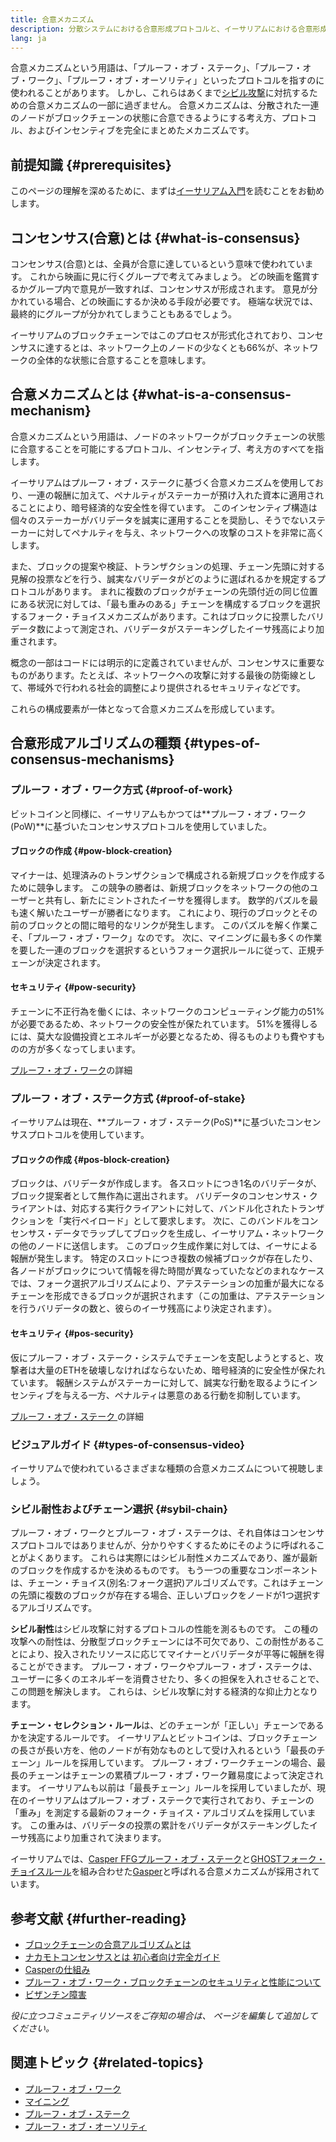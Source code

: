 ```yaml
---
title: 合意メカニズム
description: 分散システムにおける合意形成プロトコルと、イーサリアムにおける合意形成プロトコルの役割についての解説
lang: ja
---
```


合意メカニズムという用語は、「プルーフ・オブ・ステーク」、「プルーフ・オブ・ワーク」、「プルーフ・オブ・オーソリティ」といったプロトコルを指すのに使われることがあります。 しかし、これらはあくまで[シビル攻撃](/glossary/#sybil-attack)に対抗するための合意メカニズムの一部に過ぎません。 合意メカニズムは、分散された一連のノードがブロックチェーンの状態に合意できるようにする考え方、プロトコル、およびインセンティブを完全にまとめたメカニズムです。

## 前提知識 {#prerequisites}

このページの理解を深めるために、まずは[イーサリアム入門](/developers/docs/intro-to-ethereum/)を読むことをお勧めします。

## コンセンサス(合意)とは {#what-is-consensus}

コンセンサス(合意)とは、全員が合意に達しているという意味で使われています。 これから映画に見に行くグループで考えてみましょう。 どの映画を鑑賞するかグループ内で意見が一致すれば、コンセンサスが形成されます。 意見が分かれている場合、どの映画にするか決める手段が必要です。 極端な状況では、最終的にグループが分かれてしまうこともあるでしょう。

イーサリアムのブロックチェーンではこのプロセスが形式化されており、コンセンサスに達するとは、ネットワーク上のノードの少なくとも66%が、ネットワークの全体的な状態に合意することを意味します。

## 合意メカニズムとは {#what-is-a-consensus-mechanism}

合意メカニズムという用語は、ノードのネットワークがブロックチェーンの状態に合意することを可能にするプロトコル、インセンティブ、考え方のすべてを指します。

イーサリアムはプルーフ・オブ・ステークに基づく合意メカニズムを使用しており、一連の報酬に加えて、ペナルティがステーカーが預け入れた資本に適用されることにより、暗号経済的な安全性を得ています。 このインセンティブ構造は個々のステーカーがバリデータを誠実に運用することを奨励し、そうでないステーカーに対してペナルティを与え、ネットワークへの攻撃のコストを非常に高くします。

また、ブロックの提案や検証、トランザクションの処理、チェーン先頭に対する見解の投票などを行う、誠実なバリデータがどのように選ばれるかを規定するプロトコルがあります。 まれに複数のブロックがチェーンの先頭付近の同じ位置にある状況に対しては、「最も重みのある」チェーンを構成するブロックを選択するフォーク・チョイスメカニズムがあります。これはブロックに投票したバリデータ数によって測定され、バリデータがステーキングしたイーサ残高により加重されます。

概念の一部はコードには明示的に定義されていませんが、コンセンサスに重要なものがあります。たとえば、ネットワークへの攻撃に対する最後の防衛線として、帯域外で行われる社会的調整により提供されるセキュリティなどです。

これらの構成要素が一体となって合意メカニズムを形成しています。

## 合意形成アルゴリズムの種類 {#types-of-consensus-mechanisms}

### プルーフ・オブ・ワーク方式 {#proof-of-work}

ビットコインと同様に、イーサリアムもかつては**プルーフ・オブ・ワーク(PoW)**に基づいたコンセンサスプロトコルを使用していました。

#### ブロックの作成 {#pow-block-creation}

マイナーは、処理済みのトランザクションで構成される新規ブロックを作成するために競争します。 この競争の勝者は、新規ブロックをネットワークの他のユーザーと共有し、新たにミントされたイーサを獲得します。 数学的パズルを最も速く解いたユーザーが勝者になります。 これにより、現行のブロックとその前のブロックとの間に暗号的なリンクが発生します。 このパズルを解く作業こそ、「プルーフ・オブ・ワーク」なのです。 次に、マイニングに最も多くの作業を要した一連のブロックを選択するというフォーク選択ルールに従って、正規チェーンが決定されます。

#### セキュリティ {#pow-security}

チェーンに不正行為を働くには、ネットワークのコンピューティング能力の51%が必要であるため、ネットワークの安全性が保たれています。 51%を獲得しるには、莫大な設備投資とエネルギーが必要となるため、得るものよりも費やすものの方が多くなってしまいます。

[プルーフ・オブ・ワーク](/developers/docs/consensus-mechanisms/pow/)の詳細

### プルーフ・オブ・ステーク方式 {#proof-of-stake}

イーサリアムは現在、**プルーフ・オブ・ステーク(PoS)**に基づいたコンセンサスプロトコルを使用しています。

#### ブロックの作成 {#pos-block-creation}

ブロックは、バリデータが作成します。 各スロットにつき1名のバリデータが、ブロック提案者として無作為に選出されます。 バリデータのコンセンサス・クライアントは、対応する実行クライアントに対して、バンドル化されたトランザクションを「実行ペイロード」として要求します。 次に、このバンドルをコンセンサス・データでラップしてブロックを生成し、イーサリアム・ネットワークの他のノードに送信します。 このブロック生成作業に対しては、イーサによる報酬が発生します。 特定のスロットにつき複数の候補ブロックが存在したり、各ノードがブロックについて情報を得た時間が異なっていたなどのまれなケースでは、フォーク選択アルゴリズムにより、アテステーションの加重が最大になるチェーンを形成できるブロックが選択されます（この加重は、アテステーションを行うバリデータの数と、彼らのイーサ残高により決定されます）。

#### セキュリティ {#pos-security}

仮にプルーフ・オブ・ステーク・システムでチェーンを支配しようとすると、攻撃者は大量のETHを破壊しなければならないため、暗号経済的に安全性が保たれています。 報酬システムがステーカーに対して、誠実な行動を取るようにインセンティブを与える一方、ペナルティは悪意のある行動を抑制しています。

[プルーフ・オブ・ステーク ](/developers/docs/consensus-mechanisms/pos/)の詳細

### ビジュアルガイド {#types-of-consensus-video}

イーサリアムで使われているさまざまな種類の合意メカニズムについて視聴しましょう。

<YouTube id="ojxfbN78WFQ" />

### シビル耐性およびチェーン選択 {#sybil-chain}

プルーフ・オブ・ワークとプルーフ・オブ・ステークは、それ自体はコンセンサスプロトコルではありませんが、分かりやすくするためにそのように呼ばれることがよくあります。 これらは実際にはシビル耐性メカニズムであり、誰が最新のブロックを作成するかを決めるものです。 もう一つの重要なコンポーネントは、チェーン・チョイス(別名:フォーク選択)アルゴリズムです。これはチェーンの先頭に複数のブロックが存在する場合、正しいブロックをノードが1つ選択するアルゴリズムです。

**シビル耐性**はシビル攻撃に対するプロトコルの性能を測るものです。 この種の攻撃への耐性は、分散型ブロックチェーンには不可欠であり、この耐性があることにより、投入されたリソースに応じてマイナーとバリデータが平等に報酬を得ることができます。 プルーフ・オブ・ワークやプルーフ・オブ・ステークは、ユーザーに多くのエネルギーを消費させたり、多くの担保を入れさせることで、この問題を解決します。 これらは、シビル攻撃に対する経済的な抑止力となります。

**チェーン・セレクション・ルール**は、どのチェーンが「正しい」チェーンであるかを決定するルールです。 イーサリアムとビットコインは、ブロックチェーンの長さが長い方を、他のノードが有効なものとして受け入れるという「最長のチェーン」ルールを採用しています。 プルーフ・オブ・ワークチェーンの場合、最長のチェーンはチェーンの累積プルーフ・オブ・ワーク難易度によって決定されます。 イーサリアムも以前は「最長チェーン」ルールを採用していましたが、現在のイーサリアムはプルーフ・オブ・ステークで実行されており、チェーンの「重み」を測定する最新のフォーク・チョイス・アルゴリズムを採用しています。 この重みは、バリデータの投票の累計をバリデータがステーキングしたイーサ残高により加重されて決まります。

イーサリアムでは、[Casper FFGプルーフ・オブ・ステーク](https://arxiv.org/abs/1710.09437)と[GHOSTフォーク・チョイスルール](https://arxiv.org/abs/2003.03052)を組み合わせた[Gasper](/developers/docs/consensus-mechanisms/pos/gasper/)と呼ばれる合意メカニズムが採用されています。

## 参考文献 {#further-reading}

- [ブロックチェーンの合意アルゴリズムとは](https://academy.binance.com/en/articles/what-is-a-blockchain-consensus-algorithm)
- [ナカモトコンセンサスとは 初心者向け完全ガイド](https://blockonomi.com/nakamoto-consensus/)
- [Casperの仕組み](https://medium.com/unitychain/intro-to-casper-ffg-9ed944d98b2d)
- [プルーフ・オブ・ワーク・ブロックチェーンのセキュリティと性能について](https://eprint.iacr.org/2016/555.pdf)
- [ビザンチン障害](https://en.wikipedia.org/wiki/Byzantine_fault)

_役に立つコミュニティリソースをご存知の場合は、 ページを編集して追加してください。_

## 関連トピック {#related-topics}

- [プルーフ・オブ・ワーク](/developers/docs/consensus-mechanisms/pow/)
- [マイニング](/developers/docs/consensus-mechanisms/pow/mining/)
- [プルーフ・オブ・ステーク](/developers/docs/consensus-mechanisms/pos/)
- [プルーフ・オブ・オーソリティ](/developers/docs/consensus-mechanisms/poa/)
